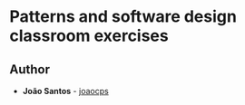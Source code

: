 # Patterns and software design classroom exercises

## Author
* **João Santos** - [joaocps](https://github.com/joaocps)
